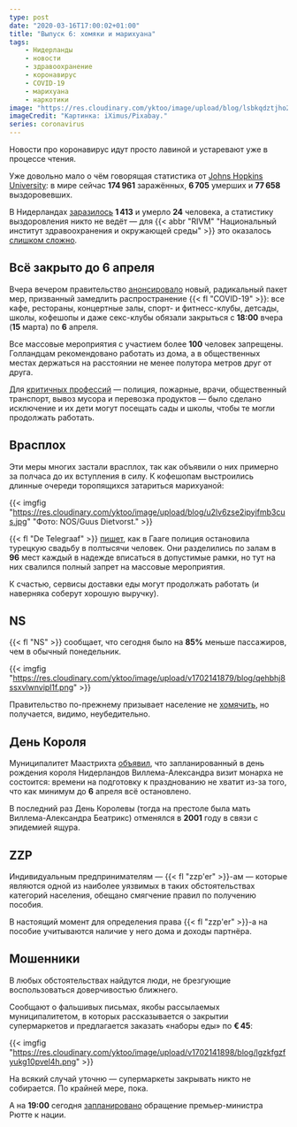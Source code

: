 ```yaml
---
type: post
date: "2020-03-16T17:00:02+01:00"
title: "Выпуск 6: хомяки и марихуана"
tags:
    - Нидерланды
    - новости
    - здравоохранение
    - коронавирус
    - COVID-19
    - марихуана
    - наркотики
image: "https://res.cloudinary.com/yktoo/image/upload/blog/lsbkqdztjho2ufdttm19.jpg"
imageCredit: "Картинка: iXimus/Pixabay."
series: coronavirus
---
```


Новости про коронавирус идут просто лавиной и устаревают уже в процессе чтения.

Уже довольно мало о чём говорящая статистика от [Johns Hopkins University](https://gisanddata.maps.arcgis.com/apps/opsdashboard/index.html#/bda7594740fd40299423467b48e9ecf6): в мире сейчас **174 961** заражённых, **6 705** умерших и **77 658** выздоровевших.

В Нидерландах [заразилось](https://localfocus2.appspot.com/5e68e7405456b) **1 413** и умерло **24** человека, а статистику выздоровления никто не ведёт — для {{< abbr "RIVM" "Национальный институт здравоохранения и окружающей среды" >}} это оказалось [слишком сложно](https://nos.nl/nieuwsuur/artikel/2326881-medische-microbiologen-informatie-rivm-loopt-achter-en-is-incompleet.html).

<!--more-->

## Всё закрыто до 6 апреля

Вчера вечером правительство [анонсировало](https://nos.nl/artikel/2327219-corona-overzicht-15-maart-de-dag-dat-nederland-verder-op-slot-ging.html) новый, радикальный пакет мер, призванный замедлить распространение {{< fl "COVID-19" >}}: все кафе, рестораны, концертные залы, спорт- и фитнесс-клубы, детсады, школы, кофешопы и даже секс-клубы обязали закрыться c **18:00** вчера (**15** марта) по **6** апреля.

Все массовые мероприятия с участием более **100** человек запрещены. Голландцам рекомендовано работать из дома, а в общественных местах держаться на расстоянии не менее полутора метров друг от друга.

Для [критичных профессий](https://www.rijksoverheid.nl/onderwerpen/coronavirus-covid-19/cruciale-beroepsgroepen) — полиция, пожарные, врачи, общественный транспорт, вывоз мусора и перевозка продуктов — было сделано исключение и их дети могут посещать сады и школы, чтобы те могли продолжать работать.

## Врасплох

Эти меры многих застали врасплох, так как объявили о них примерно за полчаса до их вступления в силу. К кофешопам выстроились длинные очереди торопящихся затариться марихуаной:

{{< imgfig "https://res.cloudinary.com/yktoo/image/upload/blog/u2lv6zse2ipyifmb3cus.jpg" "Фото: NOS/Guus Dietvorst." >}}

{{< fl "De Telegraaf" >}} [пишет](https://www.telegraaf.nl/nieuws/1885548307/politie-maakt-eind-aan-turkse-bruiloft-500-man), как в Гааге полиция остановила турецкую свадьбу в полтысячи человек. Они разделились по залам в **96** мест каждый  в надежде вписаться в допустимые рамки, но тут на них свалился полный запрет на массовые мероприятия.

К счастью, сервисы доставки еды могут продолжать работать (и наверняка соберут хорошую выручку).

## NS

{{< fl "NS" >}} сообщает, что сегодня было на **85%** меньше пассажиров, чем в обычный понедельник.

{{< imgfig "https://res.cloudinary.com/yktoo/image/upload/v1702141879/blog/qehbhj8ssxvlwnvipl1f.png" >}}

Правительство по-прежнему призывает население не [хомячить](0674), но получается, видимо, неубедительно.

## День Короля

Муниципалитет Маастрихта [объявил](https://nos.nl/artikel/2327286-koningsdag-in-maastricht-afgelast-wegens-coronavirus.html), что запланированный в день рождения короля Нидерландов Виллема-Александра визит монарха не состоится: времени на подготовку к празднованию не хватит из-за того, что как минимум до **6** апреля всё остановлено.

В последний раз День Королевы (тогда на престоле была мать Виллема-Александра Беатрикс) отменялся в **2001** году в связи с эпидемией ящура.

## ZZP

Индивидуальным предпринимателям — {{< fl "zzp'er" >}}-ам — которые являются одной из наиболее уязвимых в таких обстоятельствах категорий населения, обещано смягчение правил по получению пособия.

В настоящий момент для определения права {{< fl "zzp'er" >}}-а на пособие учитываются наличие у него дома и доходы партнёра.

## Мошенники

В любых обстоятельствах найдутся люди, не брезгующие воспользоваться доверчивостью ближнего.

Сообщают о фальшивых письмах, якобы рассылаемых муниципалитетом, в которых рассказывается о закрытии супермаркетов и предлагается заказать «наборы еды» по **€ 45**:

{{< imgfig "https://res.cloudinary.com/yktoo/image/upload/v1702141898/blog/lgzkfgzfyukg10pvel4h.png" >}}

На всякий случай уточню — супермаркеты закрывать никто не собирается. По крайней мере, пока.

А на **19:00** сегодня [запланировано](https://nos.nl/artikel/2327192-rutte-spreekt-morgen-land-toe-over-coronavirus.html) обращение премьер-министра Рютте к нации.

